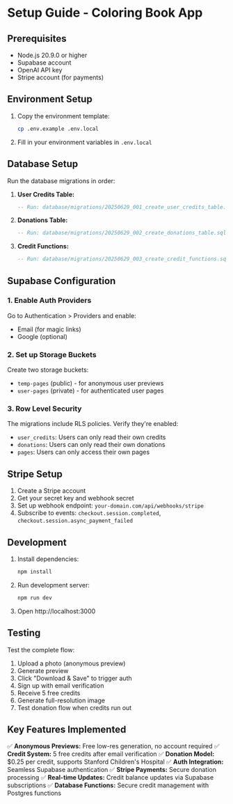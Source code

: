 # Setup Guide - Coloring Book App

## Prerequisites

- Node.js 20.9.0 or higher
- Supabase account
- OpenAI API key
- Stripe account (for payments)

## Environment Setup

1. Copy the environment template:
   ```bash
   cp .env.example .env.local
   ```

2. Fill in your environment variables in `.env.local`

## Database Setup

Run the database migrations in order:

1. **User Credits Table:**
   ```sql
   -- Run: database/migrations/20250629_001_create_user_credits_table.sql
   ```

2. **Donations Table:**
   ```sql
   -- Run: database/migrations/20250629_002_create_donations_table.sql
   ```

3. **Credit Functions:**
   ```sql
   -- Run: database/migrations/20250629_003_create_credit_functions.sql
   ```

## Supabase Configuration

### 1. Enable Auth Providers

Go to Authentication > Providers and enable:
- Email (for magic links)
- Google (optional)

### 2. Set up Storage Buckets

Create two storage buckets:
- `temp-pages` (public) - for anonymous user previews
- `user-pages` (private) - for authenticated user pages

### 3. Row Level Security

The migrations include RLS policies. Verify they're enabled:
- `user_credits`: Users can only read their own credits
- `donations`: Users can only read their own donations
- `pages`: Users can only access their own pages

## Stripe Setup

1. Create a Stripe account
2. Get your secret key and webhook secret
3. Set up webhook endpoint: `your-domain.com/api/webhooks/stripe`
4. Subscribe to events: `checkout.session.completed`, `checkout.session.async_payment_failed`

## Development

1. Install dependencies:
   ```bash
   npm install
   ```

2. Run development server:
   ```bash
   npm run dev
   ```

3. Open http://localhost:3000

## Testing

Test the complete flow:
1. Upload a photo (anonymous preview)
2. Generate preview
3. Click "Download & Save" to trigger auth
4. Sign up with email verification
5. Receive 5 free credits
6. Generate full-resolution image
7. Test donation flow when credits run out

## Key Features Implemented

✅ **Anonymous Previews:** Free low-res generation, no account required
✅ **Credit System:** 5 free credits after email verification
✅ **Donation Model:** $0.25 per credit, supports Stanford Children's Hospital
✅ **Auth Integration:** Seamless Supabase authentication
✅ **Stripe Payments:** Secure donation processing
✅ **Real-time Updates:** Credit balance updates via Supabase subscriptions
✅ **Database Functions:** Secure credit management with Postgres functions
